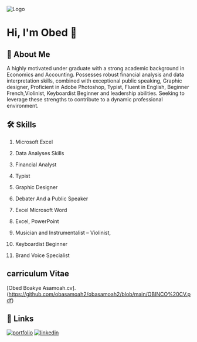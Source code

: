 

![Logo](https://github-readme-stats.vercel.app/api?username=Aniorji-Esther&&show_icons=true&title_color=ffffff&icon_color=bb2acf&text_color=daf7dc&bg_color=151515)

# Hi, I'm Obed 👋


## 🚀 About Me
A highly motivated under graduate with a strong academic background in Economics and Accounting. Possesses 
robust financial analysis and data interpretation skills, combined with exceptional public speaking, Graphic designer,  Proficient in Adobe Photoshop, Typist, Fluent in English, Beginner French,Violinist, Keyboardist Beginner 
  and 
leadership abilities. Seeking to leverage these strengths to contribute to a dynamic professional environment. 


## 🛠 Skills
1. Microsoft Excel

2. Data Analyses Skills 

3. Financial Analyst

4. Typist

5. Graphic Designer

6. Debater And a Public Speaker  


7. Excel Microsoft Word


8.   Excel, PowerPoint 


9. Musician and Instrumentalist – Violinist, 


10. Keyboardist Beginner 

11. Brand Voice Specialist

## carriculum Vitae
[Obed Boakye Asamoah.cv].(https://github.com/obasamoah2/obasamoah2/blob/main/OBINCO%20CV.pdf)


## 🔗 Links
[![portfolio](https://img.shields.io/badge/my_portfolio-000?style=for-the-badge&logo=ko-fi&logoColor=white)](https://ANIORJI-ESTHER.com/)
[![linkedin](https://img.shields.io/badge/linkedin-0A66C2?style=for-the-badge&logo=linkedin&logoColor=white)](https://www.linkedin.com/in/obed-boakye-a43b39324/?lipi=urn%3Ali%3Apage%3Ad_flagship3_feed%3B9DYsE1B6S%2FmuL3pKZuzbRA%3D%3D)


